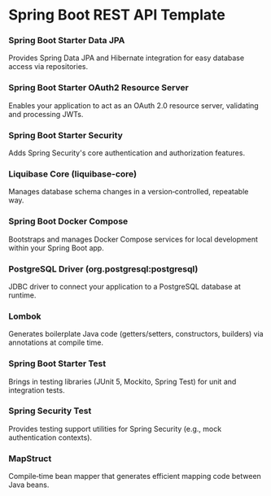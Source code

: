 # Spring Boot REST API Template

### Spring Boot Starter Data JPA

Provides Spring Data JPA and Hibernate integration for easy database access via repositories.

### Spring Boot Starter OAuth2 Resource Server

Enables your application to act as an OAuth 2.0 resource server, validating and processing JWTs.

### Spring Boot Starter Security

Adds Spring Security's core authentication and authorization features.

### Liquibase Core (liquibase-core)

Manages database schema changes in a version‑controlled, repeatable way.

### Spring Boot Docker Compose

Bootstraps and manages Docker Compose services for local development within your Spring Boot app.

### PostgreSQL Driver (org.postgresql:postgresql)

JDBC driver to connect your application to a PostgreSQL database at runtime.

### Lombok

Generates boilerplate Java code (getters/setters, constructors, builders) via annotations at compile time.

### Spring Boot Starter Test

Brings in testing libraries (JUnit 5, Mockito, Spring Test) for unit and integration tests.

### Spring Security Test

Provides testing support utilities for Spring Security (e.g., mock authentication contexts).

### MapStruct

Compile‑time bean mapper that generates efficient mapping code between Java beans.
